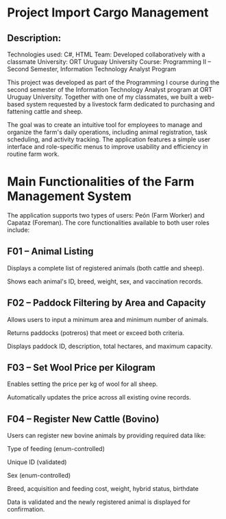 # Project Import Cargo Management

## Description:

Technologies used: C#, HTML
Team: Developed collaboratively with a classmate
University: ORT Uruguay University
Course: Programming II – Second Semester, Information Technology Analyst Program

This project was developed as part of the Programming I course during the second semester of the Information Technology Analyst program at ORT Uruguay University. Together with one of my classmates, we built a web-based system requested by a livestock farm dedicated to purchasing and fattening cattle and sheep.

The goal was to create an intuitive tool for employees to manage and organize the farm's daily operations, including animal registration, task scheduling, and activity tracking. The application features a simple user interface and role-specific menus to improve usability and efficiency in routine farm work.

# Main Functionalities of the Farm Management System
The application supports two types of users: Peón (Farm Worker) and Capataz (Foreman). The core functionalities available to both user roles include:

## F01 – Animal Listing
Displays a complete list of registered animals (both cattle and sheep).

Shows each animal's ID, breed, weight, sex, and vaccination records.

## F02 – Paddock Filtering by Area and Capacity
Allows users to input a minimum area and minimum number of animals.

Returns paddocks (potreros) that meet or exceed both criteria.

Displays paddock ID, description, total hectares, and maximum capacity.

## F03 – Set Wool Price per Kilogram
Enables setting the price per kg of wool for all sheep.

Automatically updates the price across all existing ovine records.

## F04 – Register New Cattle (Bovino)
Users can register new bovine animals by providing required data like:

Type of feeding (enum-controlled)

Unique ID (validated)

Sex (enum-controlled)

Breed, acquisition and feeding cost, weight, hybrid status, birthdate

Data is validated and the newly registered animal is displayed for confirmation.
